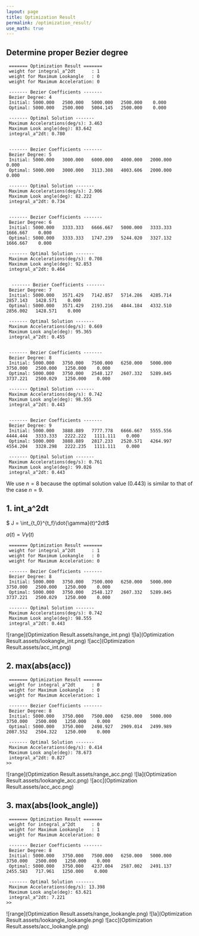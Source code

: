 ```yaml
---
layout: page
title: Optimization Result
permalink: /optimization_result/
use_math: true
---
```


## Determine proper Bezier degree

```
 ======= Optimization Result ======= 
 weight for integral_a^2dt      : 1
 weight for Maximum Lookangle   : 0
 weight for Maximum Acceleration: 0

 ------- Bezier Coefficients -------
 Bezier Degree: 4
 Initial: 5000.000   2500.000   5000.000   2500.000    0.000   
 Optimal: 5000.000   2500.000   5004.145   2500.000    0.000   

 ------- Optimal Solution ------- 
 Maximum Accelerations(deg/s): 3.463
 Maximum Look angle(deg): 83.642 
 integral_a^2dt: 0.780


 ------- Bezier Coefficients -------
 Bezier Degree: 5
 Initial: 5000.000   3000.000   6000.000   4000.000   2000.000    0.000   
 Optimal: 5000.000   3000.000   3113.308   4003.606   2000.000    0.000   

 ------- Optimal Solution ------- 
 Maximum Accelerations(deg/s): 2.906
 Maximum Look angle(deg): 82.222 
 integral_a^2dt: 0.734


 ------- Bezier Coefficients -------
 Bezier Degree: 6
 Initial: 5000.000   3333.333   6666.667   5000.000   3333.333   1666.667    0.000   
 Optimal: 5000.000   3333.333   1747.239   5244.020   3327.132   1666.667    0.000   

 ------- Optimal Solution ------- 
 Maximum Accelerations(deg/s): 0.708
 Maximum Look angle(deg): 92.853 
 integral_a^2dt: 0.464
 
 
  ------- Bezier Coefficients -------
 Bezier Degree: 7
 Initial: 5000.000   3571.429   7142.857   5714.286   4285.714   2857.143   1428.571    0.000   
 Optimal: 5000.000   3571.429   2193.216   4844.184   4332.510   2856.002   1428.571    0.000   

 ------- Optimal Solution ------- 
 Maximum Accelerations(deg/s): 0.669
 Maximum Look angle(deg): 95.365 
 integral_a^2dt: 0.455


 ------- Bezier Coefficients -------
 Bezier Degree: 8
 Initial: 5000.000   3750.000   7500.000   6250.000   5000.000   3750.000   2500.000   1250.000    0.000   
 Optimal: 5000.000   3750.000   2548.127   2607.332   5289.845   3737.221   2500.029   1250.000    0.000   

 ------- Optimal Solution ------- 
 Maximum Accelerations(deg/s): 0.742
 Maximum Look angle(deg): 98.555 
 integral_a^2dt: 0.443


 ------- Bezier Coefficients -------
 Bezier Degree: 9
 Initial: 5000.000   3888.889   7777.778   6666.667   5555.556   4444.444   3333.333   2222.222   1111.111    0.000   
 Optimal: 5000.000   3888.889   2817.233   2520.571   4264.997   4554.204   3328.298   2222.235   1111.111    0.000   

 ------- Optimal Solution ------- 
 Maximum Accelerations(deg/s): 0.761
 Maximum Look angle(deg): 99.026 
 integral_a^2dt: 0.443

```
We use $n=8$ because the optimal solution value (0.443) is similar to that of the case $n=9$.

## 1. int_a^2dt

$ J = \int_{t_0}^{t_f}\dot{\gamma}(t)^2dt$

$a(t) = V\dot{\gamma}(t)$

```
 ======= Optimization Result ======= 
 weight for integral_a^2dt      : 1
 weight for Maximum Lookangle   : 0
 weight for Maximum Acceleration: 0

 ------- Bezier Coefficients -------
 Bezier Degree: 8
 Initial: 5000.000   3750.000   7500.000   6250.000   5000.000   3750.000   2500.000   1250.000    0.000   
 Optimal: 5000.000   3750.000   2548.127   2607.332   5289.845   3737.221   2500.029   1250.000    0.000   

 ------- Optimal Solution ------- 
 Maximum Accelerations(deg/s): 0.742
 Maximum Look angle(deg): 98.555 
 integral_a^2dt: 0.443
```

![range](Optimization Result.assets/range_int.png)
![la](Optimization Result.assets/lookangle_int.png)
![acc](Optimization Result.assets/acc_int.png)

## 2. max(abs(acc))

```
 ======= Optimization Result ======= 
 weight for integral_a^2dt      : 0
 weight for Maximum Lookangle   : 0
 weight for Maximum Acceleration: 1

 ------- Bezier Coefficients -------
 Bezier Degree: 8
 Initial: 5000.000   3750.000   7500.000   6250.000   5000.000   3750.000   2500.000   1250.000    0.000   
 Optimal: 5000.000   3750.000   2498.927   2909.014   2499.989   2087.552   2504.322   1250.000    0.000   

 ------- Optimal Solution ------- 
 Maximum Accelerations(deg/s): 0.414
 Maximum Look angle(deg): 78.673 
 integral_a^2dt: 0.827
>> 
```

![range](Optimization Result.assets/range_acc.png)
![la](Optimization Result.assets/lookangle_acc.png)
![acc](Optimization Result.assets/acc_acc.png)



## 3. max(abs(look_angle))

```
 ======= Optimization Result ======= 
 weight for integral_a^2dt      : 0
 weight for Maximum Lookangle   : 1
 weight for Maximum Acceleration: 0

 ------- Bezier Coefficients -------
 Bezier Degree: 8
 Initial: 5000.000   3750.000   7500.000   6250.000   5000.000   3750.000   2500.000   1250.000    0.000   
 Optimal: 5000.000   3750.000   4237.004   2587.002   2491.137   2455.583   717.961   1250.000    0.000   

 ------- Optimal Solution ------- 
 Maximum Accelerations(deg/s): 13.398
 Maximum Look angle(deg): 63.621 
 integral_a^2dt: 7.221
>> 
```

![range](Optimization Result.assets/range_lookangle.png)
![la](Optimization Result.assets/lookangle_lookangle.png)
![acc](Optimization Result.assets/acc_lookangle.png)

